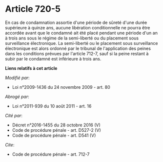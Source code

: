 # Article 720-5

En cas de condamnation assortie d'une période de sûreté d'une durée supérieure à quinze ans, aucune libération conditionnelle
ne pourra être accordée avant que le condamné ait été placé pendant une période d'un an à trois ans sous le régime de la
semi-liberté ou du placement sous surveillance électronique. La semi-liberté ou le placement sous surveillance électronique
est alors ordonné par le tribunal de l'application des peines dans les conditions prévues par l'article 712-7, sauf si la
peine restant à subir par le condamné est inférieure à trois ans.

**Liens relatifs à cet article**

_Modifié par_:

  - Loi n°2009-1436 du 24 novembre 2009 - art. 80

_Abrogé par_:

  - Loi n°2011-939 du 10 août 2011 - art. 16

_Cité par_:

  - Décret n°2016-1455 du 28 octobre 2016 (V)
  - Code de procédure pénale - art. D527-2 (V)
  - Code de procédure pénale - art. D541 (V)

_Cite_:

  - Code de procédure pénale - art. 712-7
